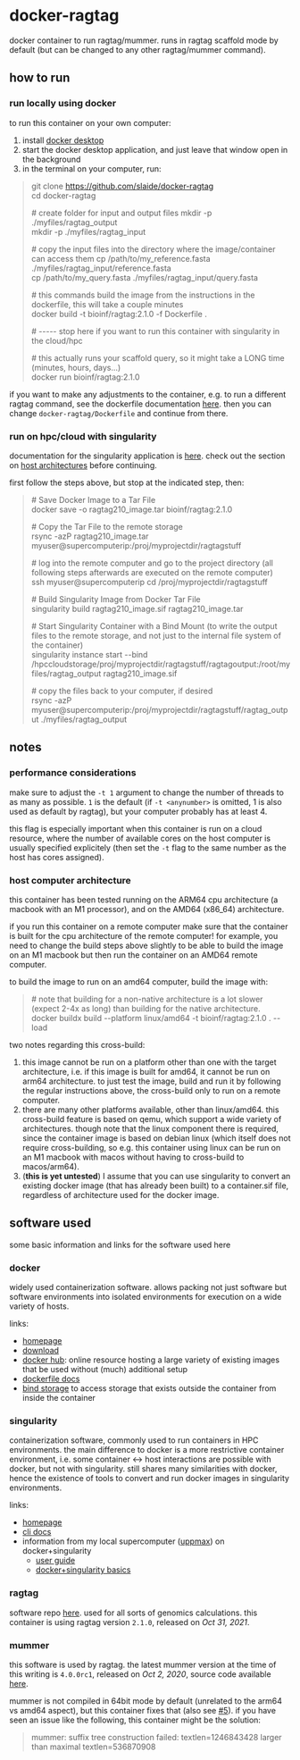 # docker-ragtag
docker container to run ragtag/mummer. runs in ragtag scaffold mode by default (but can be changed to any other ragtag/mummer command).

## how to run

### run locally using docker

to run this container on your own computer:
1. install [docker desktop](https://www.docker.com/products/docker-desktop/)
1. start the docker desktop application, and just leave that window open in the background
1. in the terminal on your computer, run:
> git clone https://github.com/slaide/docker-ragtag \
> cd docker-ragtag
>
> \# create folder for input and output files 
> mkdir -p ./myfiles/ragtag_output \
> mkdir -p ./myfiles/ragtag_input
>
> \# copy the input files into the directory where the image/container can access them 
> cp /path/to/my_reference.fasta ./myfiles/ragtag_input/reference.fasta \
> cp /path/to/my_query.fasta ./myfiles/ragtag_input/query.fasta
> 
> \# this commands build the image from the instructions in the dockerfile, this will take a couple minutes \
> docker build -t bioinf/ragtag:2.1.0 -f Dockerfile .
> 
> \# ----- stop here if you want to run this container with singularity in the cloud/hpc
> 
> \# this actually runs your scaffold query, so it might take a LONG time (minutes, hours, days...) \
> docker run bioinf/ragtag:2.1.0

if you want to make any adjustments to the container, e.g. to run a different ragtag command, see the dockerfile documentation [here](https://docs.docker.com/reference/dockerfile/). then you can change ```docker-ragtag/Dockerfile``` and continue from there.

### run on hpc/cloud with singularity

documentation for the singularity application is [here](https://docs.sylabs.io/guides/3.6/user-guide/cli.html). check out the section on [host architectures](https://github.com/slaide/docker-ragtag/edit/main/README.md#host-computer-architecture) before continuing.

first follow the steps above, but stop at the indicated step, then:
> \# Save Docker Image to a Tar File \
> docker save -o ragtag210_image.tar bioinf/ragtag:2.1.0
> 
> \# Copy the Tar File to the remote storage \
> rsync -azP ragtag210_image.tar myuser@supercomputerip:/proj/myprojectdir/ragtagstuff
> 
> \# log into the remote computer and go to the project directory (all following steps afterwards are executed on the remote computer) \
> ssh myuser@supercomputerip
> cd /proj/myprojectdir/ragtagstuff
> 
> \# Build Singularity Image from Docker Tar File \
> singularity build ragtag210_image.sif ragtag210_image.tar
> 
> \# Start Singularity Container with a Bind Mount (to write the output files to the remote storage, and not just to the internal file system of the container) \
> singularity instance start --bind /hpccloudstorage/proj/myprojectdir/ragtagstuff/ragtagoutput:/root/myfiles/ragtag_output ragtag210_image.sif
>
> \# copy the files back to your computer, if desired \
> rsync -azP myuser@supercomputerip:/proj/myprojectdir/ragtagstuff/ragtag_output ./myfiles/ragtag_output

## notes

### performance considerations 

make sure to adjust the ```-t 1``` argument to change the number of threads to as many as possible. ```1``` is the default (if ```-t <anynumber>``` is omitted, 1 is also used as default by ragtag), but your computer probably has at least 4.

this flag is especially important when this container is run on a cloud resource, where the number of available cores on the host computer is usually specified explicitely (then set the ```-t``` flag to the same number as the host has cores assigned).

### host computer architecture

this container has been tested running on the ARM64 cpu architecture (a macbook with an M1 processor), and on the AMD64 (x86_64) architecture.

if you run this container on a remote computer make sure that the container is built for the cpu architecture of the remote computer! for example, you need to change the build steps above slightly to be able to build the image on an M1 macbook but then run the container on an AMD64 remote computer.

to build the image to run on an amd64 computer, build the image with:
> \# note that building for a non-native architecture is a lot slower (expect 2-4x as long) than building for the native architecture. \
> docker buildx build --platform linux/amd64 -t bioinf/ragtag:2.1.0 . --load

two notes regarding this cross-build:
1. this image cannot be run on a platform other than one with the target architecture, i.e. if this image is built for amd64, it cannot be run on arm64 architecture. to just test the image, build and run it by following the regular instructions above, the cross-build only to run on a remote computer.
2. there are many other platforms available, other than linux/amd64. this cross-build feature is based on qemu, which support a wide variety of architectures. though note that the linux component there is required, since the container image is based on debian linux (which itself does not require cross-building, so e.g. this container using linux can be run on an M1 macbook with macos without having to cross-build to macos/arm64).
3. (**this is yet untested**) I assume that you can use singularity to convert an existing docker image (that has already been built) to a container.sif file, regardless of architecture used for the docker image.

## software used

some basic information and links for the software used here

### docker

widely used containerization software. allows packing not just software but software environments into isolated environments for execution on a wide variety of hosts.

links:
- [homepage](https://www.docker.com/)
- [download](https://www.docker.com/get-started/)
- [docker hub](https://hub.docker.com/): online resource hosting a large variety of existing images that be used without (much) additional setup
- [dockerfile docs](https://docs.docker.com/reference/dockerfile/)
- [bind storage](https://docs.docker.com/storage/bind-mounts/) to access storage that exists outside the container from inside the container

### singularity

containerization software, commonly used to run containers in HPC environments. the main difference to docker is a more restrictive container environment, i.e. some container <-> host interactions are possible with docker, but not with singularity. still shares many similarities with docker, hence the existence of tools to convert and run docker images in singularity environments.

links:
- [homepage](https://sylabs.io/)
- [cli docs](https://docs.sylabs.io/guides/3.6/user-guide/cli.html)
- information from my local supercomputer ([uppmax](https://www.uppmax.uu.se/)) on docker+singularity
    - [user guide](https://www.uppmax.uu.se/support/user-guides/singularity-user-guide/)
    - [docker+singularity basics](https://pmitev.github.io/UPPMAX-Singularity-workshop/docker2singularity/)

### ragtag

software repo [here](https://github.com/malonge/RagTag). used for all sorts of genomics calculations. this container is using ragtag version ```2.1.0```, released on _Oct 31, 2021_.

### mummer

this software is used by ragtag. the latest mummer version at the time of this writing is ```4.0.0rc1```, released on _Oct 2, 2020_, source code available [here](https://github.com/mummer4/mummer/releases/tag/v4.0.0rc1).

mummer is not compiled in 64bit mode by default (unrelated to the arm64 vs amd64 aspect), but this container fixes that (also see [#5](https://github.com/marbl/MUMmer3/issues/5)). if you have seen an issue like the following, this container might be the solution:
> mummer: suffix tree construction failed: textlen=1246843428 larger than maximal textlen=536870908
